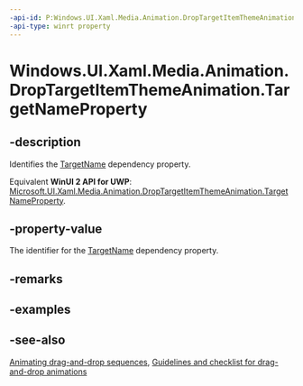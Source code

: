 ```yaml
---
-api-id: P:Windows.UI.Xaml.Media.Animation.DropTargetItemThemeAnimation.TargetNameProperty
-api-type: winrt property
---
```


<!-- Property syntax
public Windows.UI.Xaml.DependencyProperty TargetNameProperty { get; }
-->

# Windows.UI.Xaml.Media.Animation.DropTargetItemThemeAnimation.TargetNameProperty

## -description
Identifies the [TargetName](droptargetitemthemeanimation_targetname.md) dependency property.

Equivalent **WinUI 2 API for UWP**: [Microsoft.UI.Xaml.Media.Animation.DropTargetItemThemeAnimation.TargetNameProperty](/windows/winui/api/microsoft.ui.xaml.media.animation.droptargetitemthemeanimation.targetnameproperty).

## -property-value
The identifier for the [TargetName](droptargetitemthemeanimation_targetname.md) dependency property.

## -remarks

## -examples

## -see-also
[Animating drag-and-drop sequences](/previous-versions/windows/apps/jj649427(v=win.10)), [Guidelines and checklist for drag-and-drop animations](/windows/uwp/style/motion-dragdrop)
